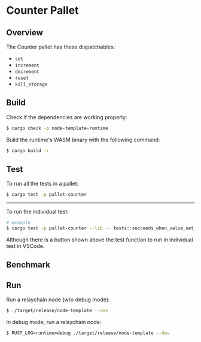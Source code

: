 # Counter Pallet

## Overview

The Counter pallet has these dispatchables:

- `set`
- `increment`
- `decrement`
- `reset`
- `kill_storage`

## Build

Check if the dependencies are working properly:

```sh
$ cargo check -p node-template-runtime
```

Build the runtime's WASM binary with the following command:

```sh
$ cargo build -r
```

## Test

To run all the tests in a pallet:

```sh
$ cargo test -p pallet-counter
```

---

To run the individual test:

```sh
# example
$ cargo test -p pallet-counter --lib -- tests::succeeds_when_value_set_as_non_zero
```

Although there is a button shown above the test function to run in individual test in VSCode.

## Benchmark

<!-- TODO: -->

## Run

Run a relaychain node (w/o debug mode):

```sh
$ ./target/release/node-template --dev
```

In debug mode, run a relaychain node:

```sh
$ RUST_LOG=runtime=debug ./target/release/node-template --dev
```
